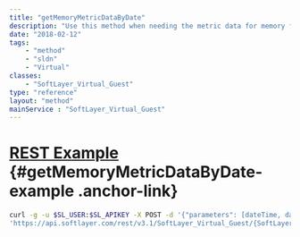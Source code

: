 ```yaml
---
title: "getMemoryMetricDataByDate"
description: "Use this method when needing the metric data for memory for a single computing instance. "
date: "2018-02-12"
tags:
    - "method"
    - "sldn"
    - "Virtual"
classes:
    - "SoftLayer_Virtual_Guest"
type: "reference"
layout: "method"
mainService : "SoftLayer_Virtual_Guest"
---
```


# [REST Example](#getMemoryMetricDataByDate-example) <a href="/article/rest/"><i class="fas fa-question"></i></a> {#getMemoryMetricDataByDate-example .anchor-link} 
```bash
curl -g -u $SL_USER:$SL_APIKEY -X POST -d '{"parameters": [dateTime, dateTime]}' \
'https://api.softlayer.com/rest/v3.1/SoftLayer_Virtual_Guest/{SoftLayer_Virtual_GuestID}/getMemoryMetricDataByDate'
```
